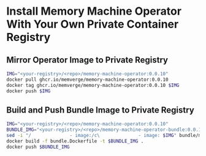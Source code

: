 # Install Memory Machine Operator With Your Own Private Container Registry

## Mirror Operator Image to Private Registry

```bash
IMG="<your-registry>/<repo>/memory-machine-operator:0.0.10"
docker pull ghcr.io/memverge/memory-machine-operator:0.0.10
docker tag ghcr.io/memverge/memory-machine-operator:0.0.10 $IMG
docker push $IMG
```

## Build and Push Bundle Image to Private Registry

```bash
IMG="<your-registry>/<repo>/memory-machine-operator:0.0.10"
BUNDLE_IMG="<your-registry>/<repo>/memory-machine-operator-bundle:0.0.10"
sed -i "/              - image:/c\              - image: $IMG" bundle/manifests/memory-machine-operator.clusterserviceversion.yaml
docker build -f bundle.Dockerfile -t $BUNDLE_IMG .
docker push $BUNDLE_IMG
```
